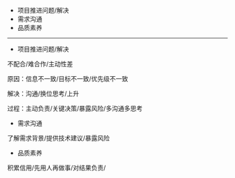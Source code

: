 * 项目推进问题/解决
* 需求沟通
* 品质素养

---

* 项目推进问题/解决

不配合/难合作/主动性差

原因：信息不一致/目标不一致/优先级不一致

解决：沟通/换位思考/上升

过程：主动负责/关键决策/暴露风险/多沟通多思考

* 需求沟通

了解需求背景/提供技术建议/暴露风险

* 品质素养

积累信用/先用人再做事/对结果负责/